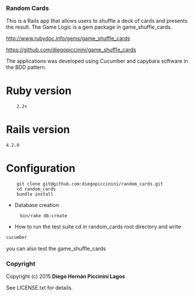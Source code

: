 ### Random Cards

This is a Rails app that allows users to shuffle a deck of cards and presents the result.
The Game Logic is a gem package in game_shuffle_cards.

http://www.rubydoc.info/gems/game_shuffle_cards


https://github.com/diegopiccinini/game_shuffle_cards


The applications was developed using Cucumber and capybara software in the BDD pattern.

# Ruby version
		2.2+

# Rails version

  	4.2.0

# Configuration

		git clone git@github.com:diegopiccinini/random_cards.git
		cd random_cards
		bundle install


* Database creation

		bin/rake db:create



* How to run the test suite
cd in random_cards root directory and write
```bash
cucumber
```
you can also test the game_shuffle_cards

### Copyright

Copyright (c) 2015 **Diego Hernán Piccinini Lagos**

See LICENSE.txt for details.